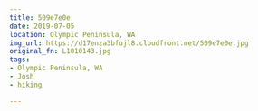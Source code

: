 ```yaml
---
title: 509e7e0e
date: 2019-07-05
location: Olympic Peninsula, WA
img_url: https://d17enza3bfujl8.cloudfront.net/509e7e0e.jpg
original_fn: L1010143.jpg
tags:
- Olympic Peninsula, WA
- Josh
- hiking

---
```

